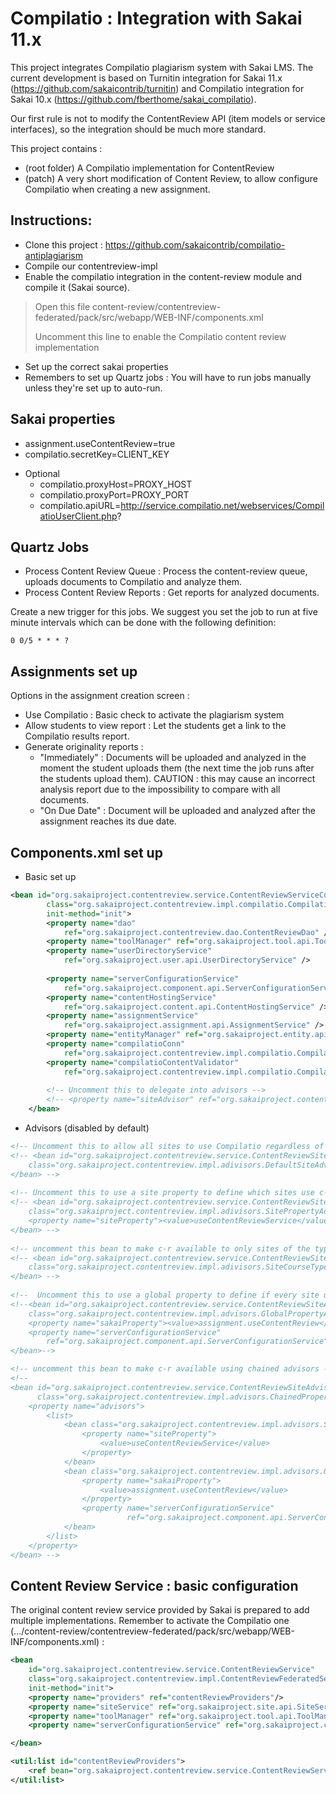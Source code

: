 # Compilatio : Integration with Sakai 11.x

This project integrates Compilatio plagiarism system with Sakai LMS. The current development is based on Turnitin integration for Sakai 11.x (https://github.com/sakaicontrib/turnitin) and Compilatio integration for Sakai 10.x (https://github.com/fberthome/sakai_compilatio).

Our first rule is not to modify the ContentReview API (item models or service interfaces), so the integration should be much more standard.

This project contains : 
- (root folder) A Compilatio implementation for ContentReview
- (patch) A very short modification of Content Review, to allow configure Compilatio when creating a new assignment.

## Instructions:

* Clone this project : https://github.com/sakaicontrib/compilatio-antiplagiarism
* Compile our contentreview-impl
* Enable the compilatio integration in the content-review module and compile it (Sakai source).
> Open this file content-review/contentreview-federated/pack/src/webapp/WEB-INF/components.xml
>
> Uncomment this line <ref bean="org.sakaiproject.contentreview.service.ContentReviewServiceCompilatio"/> to enable the Compilatio content review implementation
* Set up the correct sakai properties
* Remembers to set up Quartz jobs : You will have to run jobs manually unless they're set up to auto-run.

## Sakai properties

- assignment.useContentReview=true
- compilatio.secretKey=CLIENT_KEY

* Optional
  - compilatio.proxyHost=PROXY_HOST
  - compilatio.proxyPort=PROXY_PORT
  - compilatio.apiURL=http://service.compilatio.net/webservices/CompilatioUserClient.php?

## Quartz Jobs

- Process Content Review Queue : Process the content-review queue, uploads documents to Compilatio and analyze them.
- Process Content Review Reports : Get reports for analyzed documents.

Create a new trigger for this jobs. We suggest you set the job to run at five minute intervals which can be done with the following definition:
```
0 0/5 * * * ?
```

## Assignments set up

Options in the assignment creation screen : 
- Use Compilatio : Basic check to activate the plagiarism system
- Allow students to view report : Let the students get a link to the Compilatio results report.
- Generate originality reports : 
  * "Immediately" : Documents will be uploaded and analyzed in the moment the student uploads them (the next time the job runs after the students upload them). CAUTION : this may cause an incorrect analysis report due to the impossibility to compare with all documents.
  * "On Due Date" : Document will be uploaded and analyzed after the assignment reaches its due date.

## Components.xml set up
* Basic set up
```xml
<bean id="org.sakaiproject.contentreview.service.ContentReviewServiceCompilatio"
		class="org.sakaiproject.contentreview.impl.compilatio.CompilatioReviewServiceImpl"
		init-method="init">
		<property name="dao"
			ref="org.sakaiproject.contentreview.dao.ContentReviewDao" />
		<property name="toolManager" ref="org.sakaiproject.tool.api.ToolManager" />
		<property name="userDirectoryService"
			ref="org.sakaiproject.user.api.UserDirectoryService" />
		
		<property name="serverConfigurationService"
			ref="org.sakaiproject.component.api.ServerConfigurationService" />
		<property name="contentHostingService"
			ref="org.sakaiproject.content.api.ContentHostingService" />
		<property name="assignmentService"
			ref="org.sakaiproject.assignment.api.AssignmentService" />
		<property name="entityManager" ref="org.sakaiproject.entity.api.EntityManager" />
		<property name="compilatioConn"
			ref="org.sakaiproject.contentreview.impl.compilatio.CompilatioAccountConnection" />
		<property name="compilatioContentValidator"
			ref="org.sakaiproject.contentreview.impl.compilatio.CompilatioContentValidator" />
			
		<!-- Uncomment this to delegate into advisors -->
		<!-- <property name="siteAdvisor" ref="org.sakaiproject.contentreview.service.ContentReviewSiteAdvisor" /> -->
	</bean>
```

* Advisors (disabled by default)
```xml
<!-- Uncomment this to allow all sites to use Compilatio regardless of site, type, or property -->
<!-- <bean id="org.sakaiproject.contentreview.service.ContentReviewSiteAdvisor" 
	class="org.sakaiproject.contentreview.impl.adivisors.DefaultSiteAdvisor"> 
</bean> -->
	
<!-- Uncomment this to use a site property to define which sites use c-r -->
<!-- <bean id="org.sakaiproject.contentreview.service.ContentReviewSiteAdvisor" 
	class="org.sakaiproject.contentreview.impl.adivisors.SitePropertyAdvisor"> 
	<property name="siteProperty"><value>useContentReviewService</value></property> 
</bean> -->
	
<!-- uncomment this bean to make c-r available to only sites of the type course -->
<!-- <bean id="org.sakaiproject.contentreview.service.ContentReviewSiteAdvisor" 
	class="org.sakaiproject.contentreview.impl.adivisors.SiteCourseTypeAdvisor"> 
</bean> -->
	
<!--  Uncomment this to use a global property to define if every site uses c-r -->
<!--<bean id="org.sakaiproject.contentreview.service.ContentReviewSiteAdvisor" 
	class="org.sakaiproject.contentreview.impl.advisors.GlobalPropertyAdvisor">
	<property name="sakaiProperty"><value>assignment.useContentReview</value></property>
	<property name="serverConfigurationService"
		ref="org.sakaiproject.component.api.ServerConfigurationService" />
</bean>-->

<!-- uncomment this bean to make c-r available using chained advisors -->
<!--
<bean id="org.sakaiproject.contentreview.service.ContentReviewSiteAdvisor"
	  class="org.sakaiproject.contentreview.impl.advisors.ChainedPropertyAdvisor">
	<property name="advisors">
		<list>
			<bean class="org.sakaiproject.contentreview.impl.advisors.SitePropertyAdvisor">
				<property name="siteProperty">
					<value>useContentReviewService</value>
				</property>
			</bean>
			<bean class="org.sakaiproject.contentreview.impl.advisors.GlobalPropertyAdvisor">
				<property name="sakaiProperty">
					<value>assignment.useContentReview</value>
				</property>
				<property name="serverConfigurationService"
						  ref="org.sakaiproject.component.api.ServerConfigurationService"/>
			</bean>
		</list>
	</property>
</bean> -->
```
## Content Review Service : basic configuration

The original content review service provided by Sakai is prepared to add multiple implementations. Remember to activate the Compilatio one (.../content-review/contentreview-federated/pack/src/webapp/WEB-INF/components.xml) :

```xml
<bean
    id="org.sakaiproject.contentreview.service.ContentReviewService"
    class="org.sakaiproject.contentreview.impl.ContentReviewFederatedServiceImpl"
    init-method="init">
    <property name="providers" ref="contentReviewProviders"/>
    <property name="siteService" ref="org.sakaiproject.site.api.SiteService"/>
    <property name="toolManager" ref="org.sakaiproject.tool.api.ToolManager"/>
    <property name="serverConfigurationService" ref="org.sakaiproject.component.api.ServerConfigurationService" />

</bean>

<util:list id="contentReviewProviders">
    <ref bean="org.sakaiproject.contentreview.service.ContentReviewServiceCompilatio"/>
</util:list>
```

